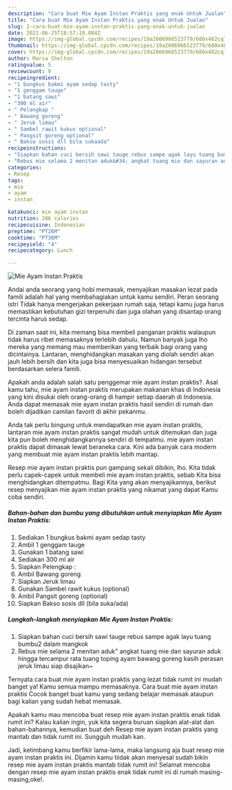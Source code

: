 ```yaml
---
description: "Cara buat Mie Ayam Instan Praktis yang enak Untuk Jualan"
title: "Cara buat Mie Ayam Instan Praktis yang enak Untuk Jualan"
slug: 2-cara-buat-mie-ayam-instan-praktis-yang-enak-untuk-jualan
date: 2021-06-25T18:57:19.084Z
image: https://img-global.cpcdn.com/recipes/19a2606966523779/680x482cq70/mie-ayam-instan-praktis-foto-resep-utama.jpg
thumbnail: https://img-global.cpcdn.com/recipes/19a2606966523779/680x482cq70/mie-ayam-instan-praktis-foto-resep-utama.jpg
cover: https://img-global.cpcdn.com/recipes/19a2606966523779/680x482cq70/mie-ayam-instan-praktis-foto-resep-utama.jpg
author: Maria Shelton
ratingvalue: 5
reviewcount: 9
recipeingredient:
- "1 bungkus bakmi ayam sedap tasty"
- "1 genggam tauge"
- "1 batang sawi"
- "300 ml air"
- " Pelengkap "
- " Bawang goreng"
- " Jeruk limau"
- " Sambel rawit kukus optional"
- " Pangsit goreng optional"
- " Bakso sosis dll bila sukaada"
recipeinstructions:
- "Siapkan bahan cuci bersih sawi tauge rebus sampe agak layu tuang bumbu2 dalam mangkok"
- "Rebus mie selama 2 menitan aduk&#34; angkat tuang mie dan sayuran aduk hingga tercampur rata tuang toping ayam bawang goreng kasih perasan jeruk limau siap disajikan~"
categories:
- Resep
tags:
- mie
- ayam
- instan

katakunci: mie ayam instan 
nutrition: 206 calories
recipecuisine: Indonesian
preptime: "PT26M"
cooktime: "PT36M"
recipeyield: "4"
recipecategory: Lunch

---
```



![Mie Ayam Instan Praktis](https://img-global.cpcdn.com/recipes/19a2606966523779/680x482cq70/mie-ayam-instan-praktis-foto-resep-utama.jpg)

Andai anda seorang yang hobi memasak, menyajikan masakan lezat pada famili adalah hal yang membahagiakan untuk kamu sendiri. Peran seorang istri Tidak hanya mengerjakan pekerjaan rumah saja, tetapi kamu juga harus memastikan kebutuhan gizi terpenuhi dan juga olahan yang disantap orang tercinta harus sedap.

Di zaman  saat ini, kita memang bisa membeli panganan praktis walaupun tidak harus ribet memasaknya terlebih dahulu. Namun banyak juga lho mereka yang memang mau memberikan yang terbaik bagi orang yang dicintainya. Lantaran, menghidangkan masakan yang diolah sendiri akan jauh lebih bersih dan kita juga bisa menyesuaikan hidangan tersebut berdasarkan selera famili. 



Apakah anda adalah salah satu penggemar mie ayam instan praktis?. Asal kamu tahu, mie ayam instan praktis merupakan makanan khas di Indonesia yang kini disukai oleh orang-orang di hampir setiap daerah di Indonesia. Anda dapat memasak mie ayam instan praktis hasil sendiri di rumah dan boleh dijadikan camilan favorit di akhir pekanmu.

Anda tak perlu bingung untuk mendapatkan mie ayam instan praktis, lantaran mie ayam instan praktis sangat mudah untuk ditemukan dan juga kita pun boleh menghidangkannya sendiri di tempatmu. mie ayam instan praktis dapat dimasak lewat beraneka cara. Kini ada banyak cara modern yang membuat mie ayam instan praktis lebih mantap.

Resep mie ayam instan praktis pun gampang sekali dibikin, lho. Kita tidak perlu capek-capek untuk membeli mie ayam instan praktis, sebab Kita bisa menghidangkan ditempatmu. Bagi Kita yang akan menyajikannya, berikut resep menyajikan mie ayam instan praktis yang nikamat yang dapat Kamu coba sendiri.

<!--inarticleads1-->

##### Bahan-bahan dan bumbu yang dibutuhkan untuk menyiapkan Mie Ayam Instan Praktis:

1. Sediakan 1 bungkus bakmi ayam sedap tasty
1. Ambil 1 genggam tauge
1. Gunakan 1 batang sawi
1. Sediakan 300 ml air
1. Siapkan  Pelengkap :
1. Ambil  Bawang goreng
1. Siapkan  Jeruk limau
1. Gunakan  Sambel rawit kukus (optional)
1. Ambil  Pangsit goreng (optional)
1. Siapkan  Bakso sosis dll (bila suka/ada)




<!--inarticleads2-->

##### Langkah-langkah menyiapkan Mie Ayam Instan Praktis:

1. Siapkan bahan cuci bersih sawi tauge rebus sampe agak layu tuang bumbu2 dalam mangkok
1. Rebus mie selama 2 menitan aduk&#34; angkat tuang mie dan sayuran aduk hingga tercampur rata tuang toping ayam bawang goreng kasih perasan jeruk limau siap disajikan~




Ternyata cara buat mie ayam instan praktis yang lezat tidak rumit ini mudah banget ya! Kamu semua mampu memasaknya. Cara buat mie ayam instan praktis Cocok banget buat kamu yang sedang belajar memasak ataupun bagi kalian yang sudah hebat memasak.

Apakah kamu mau mencoba buat resep mie ayam instan praktis enak tidak rumit ini? Kalau kalian ingin, yuk kita segera buruan siapkan alat-alat dan bahan-bahannya, kemudian buat deh Resep mie ayam instan praktis yang mantab dan tidak rumit ini. Sungguh mudah kan. 

Jadi, ketimbang kamu berfikir lama-lama, maka langsung aja buat resep mie ayam instan praktis ini. Dijamin kamu tiidak akan menyesal sudah bikin resep mie ayam instan praktis mantab tidak rumit ini! Selamat mencoba dengan resep mie ayam instan praktis enak tidak rumit ini di rumah masing-masing,oke!.

